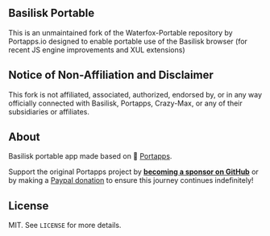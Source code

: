 ## Basilisk Portable

This is an unmaintained fork of the Waterfox-Portable repository by Portapps.io designed to enable portable use of the Basilisk browser (for recent JS engine improvements and XUL extensions)

## Notice of Non-Affiliation and Disclaimer

This fork is not affiliated, associated, authorized, endorsed by, or in any way officially connected with Basilisk, Portapps, Crazy-Max, or any of their subsidiaries or affiliates.

## About

Basilisk portable app made based on 🚀 [Portapps](https://portapps.io).<br />

Support the original Portapps project by [**becoming a sponsor on GitHub**](https://github.com/sponsors/crazy-max) or by
making a [Paypal donation](https://www.paypal.me/crazyws) to ensure this journey continues indefinitely!

## License

MIT. See `LICENSE` for more details.<br />
